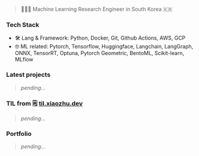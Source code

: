 > 👨🏻‍💻 Machine Learning Research Engineer in South Korea 🇰🇷​

### Tech Stack

- 🛠 Lang & Framework: Python, Docker, Git, Github Actions, AWS, GCP
- 🤓 ML related: Pytorch, Tensorflow, Huggingface, Langchain, LangGraph, ONNX, TensorRT,
                 Optuna, Pytorch Geometric, BentoML, Scikit-learn, MLflow   

### Latest projects

> *pending...*


### TIL from 🗒 [til.xiaozhu.dev](https://til.xiaozhu.dev)

> *pending...*

### Portfolio

> *pending...*
